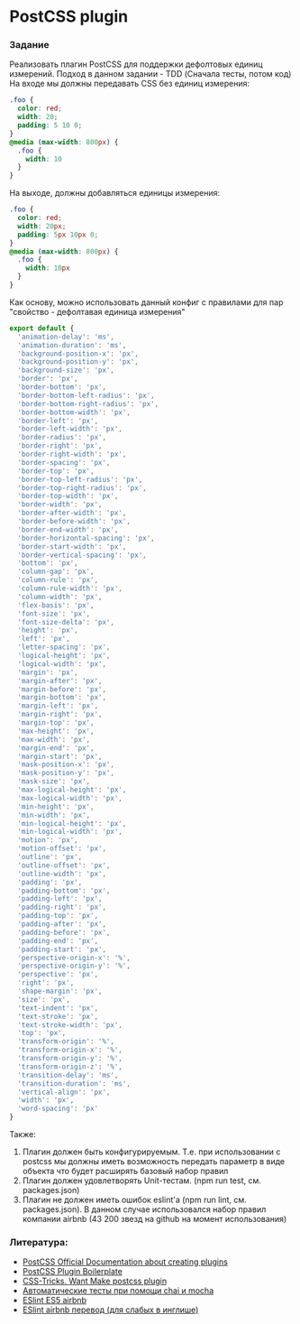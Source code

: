 # PostCSS plugin

### Задание

Реализовать плагин PostCSS для поддержки дефолтовых единиц измерений. Подход в данном задании - TDD (Сначала тесты, потом код)
На входе мы должны передавать CSS без единиц измерения:
`````````````````````css
.foo {
  color: red;
  width: 20;
  padding: 5 10 0;
}
@media (max-width: 800px) {
  .foo {
    width: 10
  }
}
`````````````````````
На выходе, должны добавляться единицы измерения:
`````````````````````css
.foo {
  color: red;
  width: 20px;
  padding: 5px 10px 0;
}
@media (max-width: 800px) {
  .foo {
    width: 10px
  }
}
`````````````````````

Как основу, можно использовать данный конфиг с правилами для пар "свойство - дефолтавая единица измерения"
`````````````````````js
export default {
  'animation-delay': 'ms',
  'animation-duration': 'ms',
  'background-position-x': 'px',
  'background-position-y': 'px',
  'background-size': 'px',
  'border': 'px',
  'border-bottom': 'px',
  'border-bottom-left-radius': 'px',
  'border-bottom-right-radius': 'px',
  'border-bottom-width': 'px',
  'border-left': 'px',
  'border-left-width': 'px',
  'border-radius': 'px',
  'border-right': 'px',
  'border-right-width': 'px',
  'border-spacing': 'px',
  'border-top': 'px',
  'border-top-left-radius': 'px',
  'border-top-right-radius': 'px',
  'border-top-width': 'px',
  'border-width': 'px',
  'border-after-width': 'px',
  'border-before-width': 'px',
  'border-end-width': 'px',
  'border-horizontal-spacing': 'px',
  'border-start-width': 'px',
  'border-vertical-spacing': 'px',
  'bottom': 'px',
  'column-gap': 'px',
  'column-rule': 'px',
  'column-rule-width': 'px',
  'column-width': 'px',
  'flex-basis': 'px',
  'font-size': 'px',
  'font-size-delta': 'px',
  'height': 'px',
  'left': 'px',
  'letter-spacing': 'px',
  'logical-height': 'px',
  'logical-width': 'px',
  'margin': 'px',
  'margin-after': 'px',
  'margin-before': 'px',
  'margin-bottom': 'px',
  'margin-left': 'px',
  'margin-right': 'px',
  'margin-top': 'px',
  'max-height': 'px',
  'max-width': 'px',
  'margin-end': 'px',
  'margin-start': 'px',
  'mask-position-x': 'px',
  'mask-position-y': 'px',
  'mask-size': 'px',
  'max-logical-height': 'px',
  'max-logical-width': 'px',
  'min-height': 'px',
  'min-width': 'px',
  'min-logical-height': 'px',
  'min-logical-width': 'px',
  'motion': 'px',
  'motion-offset': 'px',
  'outline': 'px',
  'outline-offset': 'px',
  'outline-width': 'px',
  'padding': 'px',
  'padding-bottom': 'px',
  'padding-left': 'px',
  'padding-right': 'px',
  'padding-top': 'px',
  'padding-after': 'px',
  'padding-before': 'px',
  'padding-end': 'px',
  'padding-start': 'px',
  'perspective-origin-x': '%',
  'perspective-origin-y': '%',
  'perspective': 'px',
  'right': 'px',
  'shape-margin': 'px',
  'size': 'px',
  'text-indent': 'px',
  'text-stroke': 'px',
  'text-stroke-width': 'px',
  'top': 'px',
  'transform-origin': '%',
  'transform-origin-x': '%',
  'transform-origin-y': '%',
  'transform-origin-z': '%',
  'transition-delay': 'ms',
  'transition-duration': 'ms',
  'vertical-align': 'px',
  'width': 'px',
  'word-spacing': 'px'
}
`````````````````````

Также:
1. Плагин должен быть конфигурируемым. Т.е. при использовании с postcss мы должны иметь возможность передать параметр в виде объекта что будет расширять базовый набор правил
2. Плагин должен удовлетворять Unit-тестам. (npm run test, см. packages.json)
3. Плагин не должен иметь ошибок eslint'a (npm run lint, см. packages.json). В данном случае использовался набор правил компании airbnb (43 200 звезд на github на момент использования)

### Литература:
- [PostCSS Official Documentation about creating plugins](https://github.com/postcss/postcss/blob/master/docs/writing-a-plugin.md)
- [PostCSS Plugin Boilerplate](https://github.com/postcss/postcss-plugin-boilerplate)
- [CSS-Tricks. Want Make postcss plugin](https://css-tricks.com/want-make-postcss-plugin/)
- [Автоматические тесты при помощи chai и mocha](https://learn.javascript.ru/testing)
- [ESlint ES5 airbnb](https://github.com/airbnb/javascript/tree/es5-deprecated/es5)
- [ESlint airbnb перевод (для слабых в инглише)](https://github.com/uprock/javascript)